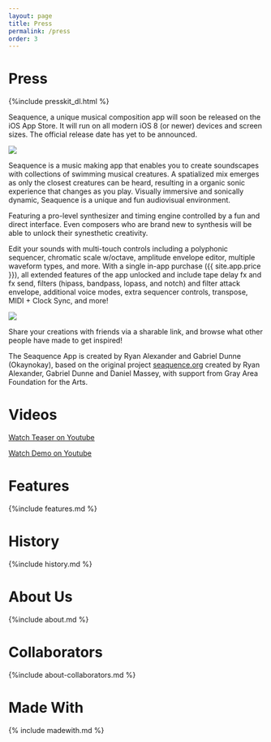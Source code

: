 ```yaml
---
layout: page
title: Press
permalink: /press
order: 3
---
```


# Press

{%include presskit_dl.html %}

Seaquence, a unique musical composition app will soon be released on the iOS App Store. It will run on all modern iOS 8 (or newer) devices and screen sizes. The official release date has yet to be announced.

<img src="{{site.baseurl}}/images/Seaquence-iPad12.9_2x_3up_thumb.png" />

Seaquence is a music making app that enables you to create soundscapes with collections of swimming musical creatures. A spatialized mix emerges as only the closest creatures can be heard, resulting in a organic sonic experience that changes as you play. Visually immersive and sonically dynamic, Seaquence is a unique and fun audiovisual environment.

Featuring a pro-level synthesizer and timing engine controlled by a fun and direct interface. Even composers who are brand new to synthesis will be able to unlock their synesthetic creativity.

Edit your sounds with multi-touch controls including a polyphonic sequencer, chromatic scale w/octave, amplitude envelope editor, multiple waveform types, and more. With a single in-app purchase ({{ site.app.price }}), all extended features of the app unlocked  and include tape delay fx and fx send, filters (hipass, bandpass, lopass, and notch) and filter attack envelope, additional voice modes, extra sequencer controls, transpose, MIDI + Clock Sync, and more!

<img src="{{site.baseurl}}/images/Seaquence-screenshot_iPad12.9_2x_browser_thumb.png" />

Share your creations with friends via a sharable link, and browse what other people have made to get inspired!

The Seaquence App is created by Ryan Alexander and Gabriel Dunne (Okaynokay), based on the original project [seaquence.org](http://seaquence.org) created by Ryan Alexander, Gabriel Dunne and Daniel Massey, with support from Gray Area Foundation for the Arts.



# Videos

<a class="button" href="https://www.youtube.com/watch?v=V_iArMbGdnc">Watch Teaser on Youtube</a>

<a class="button" href="https://www.youtube.com/watch?v=sO59g51Ich8">Watch Demo on Youtube</a>


# Features

{%include features.md %}


# History

{%include history.md %}


# About Us

{%include about.md %}

# Collaborators

{%include about-collaborators.md %}


# Made With

{% include madewith.md %}
